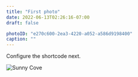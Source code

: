 ```yaml
---
title: "First photo"
date: 2022-06-13T02:26:16-07:00
draft: false

photoID: "e270c600-2ea3-4220-a052-a586d9198400"
caption: ""
---
```


Configure the shortcode next.


![Sunny Cove](https://coldwaterchapel.com/cdn-cgi/imagedelivery/0KE9fI8HU0iXQd54xFyZqw/e270c600-2ea3-4220-a052-a586d9198400/w=1200)
